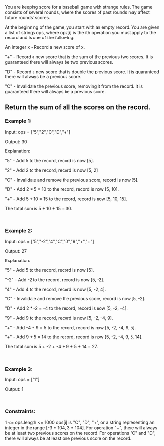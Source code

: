 You are keeping score for a baseball game with strange rules. The game consists of several rounds, where the scores of past rounds may affect future rounds' scores.

At the beginning of the game, you start with an empty record. You are given a list of strings ops, where ops[i] is the ith operation you must apply to the record and is one of the following:

An integer x - Record a new score of x.

"+" - Record a new score that is the sum of the previous two scores. It is guaranteed there will always be two previous scores.

"D" - Record a new score that is double the previous score. It is guaranteed there will always be a previous score.

"C" - Invalidate the previous score, removing it from the record. It is guaranteed there will always be a previous score.

## Return the sum of all the scores on the record.

### Example 1:

Input: ops = ["5","2","C","D","+"]

Output: 30

Explanation:

"5" - Add 5 to the record, record is now [5].

"2" - Add 2 to the record, record is now [5, 2].

"C" - Invalidate and remove the previous score, record is now [5].

"D" - Add 2 \* 5 = 10 to the record, record is now [5, 10].

"+" - Add 5 + 10 = 15 to the record, record is now [5, 10, 15].

The total sum is 5 + 10 + 15 = 30.

<br>

### Example 2:

Input: ops = ["5","-2","4","C","D","9","+","+"]

Output: 27

Explanation:

"5" - Add 5 to the record, record is now [5].

"-2" - Add -2 to the record, record is now [5, -2].

"4" - Add 4 to the record, record is now [5, -2, 4].

"C" - Invalidate and remove the previous score, record is now [5, -2].

"D" - Add 2 \* -2 = -4 to the record, record is now [5, -2, -4].

"9" - Add 9 to the record, record is now [5, -2, -4, 9].

"+" - Add -4 + 9 = 5 to the record, record is now [5, -2, -4, 9, 5].

"+" - Add 9 + 5 = 14 to the record, record is now [5, -2, -4, 9, 5, 14].

The total sum is 5 + -2 + -4 + 9 + 5 + 14 = 27.

<br>

### Example 3:

Input: ops = ["1"]

Output: 1

<br>

### Constraints:

1 <= ops.length <= 1000
ops[i] is "C", "D", "+", or a string representing an integer in the range [-3 * 104, 3 * 104].
For operation "+", there will always be at least two previous scores on the record.
For operations "C" and "D", there will always be at least one previous score on the record.
